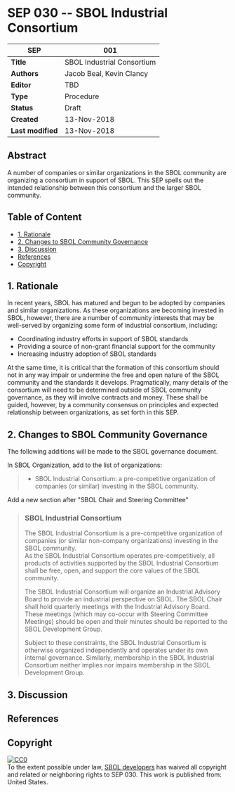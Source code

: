 # SEP 030 -- SBOL Industrial Consortium

| SEP | 001 |
| --- | --- |
| **Title** | SBOL Industrial Consortium |
| **Authors** | Jacob Beal, Kevin Clancy |
| **Editor** | TBD |
| **Type** | Procedure |
| **Status** | Draft |
| **Created** | 13-Nov-2018 |
| **Last modified** | 13-Nov-2018 |

## Abstract

A number of companies or similar organizations in the SBOL community are organizing a consortium in support of SBOL. This SEP spells out the intended relationship between this consortium and the larger SBOL community.

## Table of Content
- [1. Rationale](#rationale)
- [2. Changes to SBOL Community Governance](#governance)
- [3. Discussion](#discussion)
- [References](#references)
- [Copyright](#copyright)

## 1. Rationale <a name="rationale"></a>

In recent years, SBOL has matured and begun to be adopted by companies and similar organizations. As these organizations are becoming invested in SBOL, however, there are a number of community interests that may be well-served by organizing some form of industrial consortium, including:

- Coordinating industry efforts in support of SBOL standards
- Providing a source of non-grant financial support for the community
- Increasing industry adoption of SBOL standards

At the same time, it is critical that the formation of this consortium should not in any way impair or undermine the free and open nature of the SBOL community and the standards it develops. Pragmatically, many details of the consortium will need to be determined outside of SBOL community governance, as they will involve contracts and money.  These shall be guided, however, by a community consensus on principles and expected relationship between organizations, as set forth in this SEP.

## 2. Changes to SBOL Community Governance <a name="governance"></a>

The following additions will be made to the SBOL governance document.

In SBOL Organization, add to the list of organizations:

> * SBOL Industrial Consortium: a pre-competitive organization of companies (or similar) investing in the SBOL community.

Add a new section after "SBOL Chair and Steering Committee"

> ### SBOL Industrial Consortium
> 
> The SBOL Industrial Consortium is a pre-competitive organization of companies (or similar non-company organizations) investing in the SBOL community.  
> As the SBOL Industrial Consortium operates pre-competitively, all products of activities supported by the SBOL Industrial Consortium shall be free, open, and support the core values of the SBOL community.
> 
> The SBOL Industrial Consortium will organize an Industrial Advisory Board to provide an industrial perspective on SBOL.  The SBOL Chair shall hold quarterly meetings with the Industrial Advisory Board. These meetings (which may co-occur with Steering Committee Meetings) should be open and their minutes should be reported to the SBOL Development Group. 
>
> Subject to these constraints, the SBOL Industrial Consortium is otherwise organized independently and operates under its own internal governance.  Similarly, membership in the SBOL Industrial Consortium neither implies nor impairs membership in the SBOL Development Group.

## 3. Discussion <a name='discussion'></a>

## References <a name='references'></a>

## Copyright <a name='copyright'></a>

<p xmlns:dct="http://purl.org/dc/terms/" xmlns:vcard="http://www.w3.org/2001/vcard-rdf/3.0#">
  <a rel="license"
     href="http://creativecommons.org/publicdomain/zero/1.0/">
    <img src="http://i.creativecommons.org/p/zero/1.0/88x31.png" style="border-style: none;" alt="CC0" />
  </a>
  <br />
  To the extent possible under law,
  <a rel="dct:publisher"
     href="sbolstandard.org">
    <span property="dct:title">SBOL developers</span></a>
  has waived all copyright and related or neighboring rights to
  <span property="dct:title">SEP 030</span>.
This work is published from:
<span property="vcard:Country" datatype="dct:ISO3166"
      content="US" about="sbolstandard.org">
  United States</span>.
</p>
